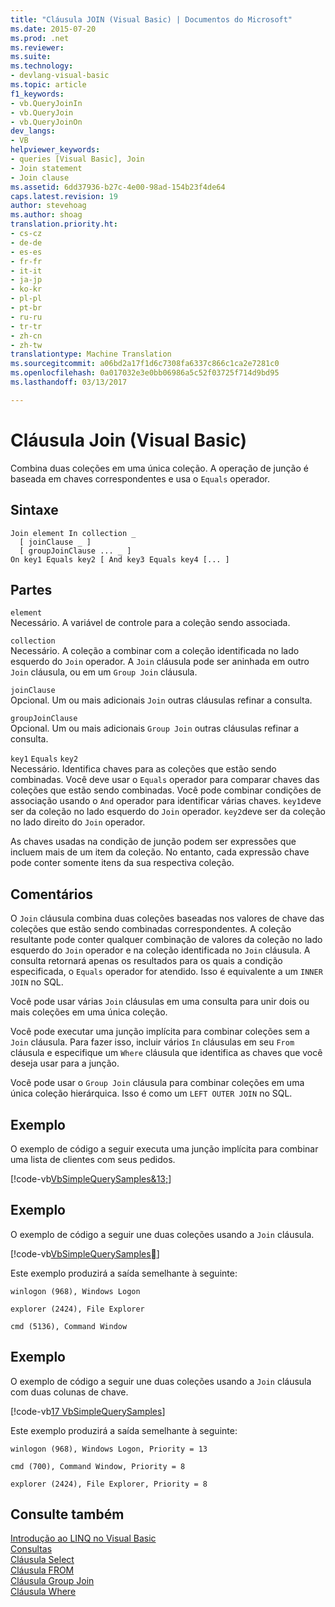 ```yaml
---
title: "Cláusula JOIN (Visual Basic) | Documentos do Microsoft"
ms.date: 2015-07-20
ms.prod: .net
ms.reviewer: 
ms.suite: 
ms.technology:
- devlang-visual-basic
ms.topic: article
f1_keywords:
- vb.QueryJoinIn
- vb.QueryJoin
- vb.QueryJoinOn
dev_langs:
- VB
helpviewer_keywords:
- queries [Visual Basic], Join
- Join statement
- Join clause
ms.assetid: 6dd37936-b27c-4e00-98ad-154b23f4de64
caps.latest.revision: 19
author: stevehoag
ms.author: shoag
translation.priority.ht:
- cs-cz
- de-de
- es-es
- fr-fr
- it-it
- ja-jp
- ko-kr
- pl-pl
- pt-br
- ru-ru
- tr-tr
- zh-cn
- zh-tw
translationtype: Machine Translation
ms.sourcegitcommit: a06bd2a17f1d6c7308fa6337c866c1ca2e7281c0
ms.openlocfilehash: 0a017032e3e0bb06986a5c52f03725f714d9bd95
ms.lasthandoff: 03/13/2017

---
```

# <a name="join-clause-visual-basic"></a>Cláusula Join (Visual Basic)
Combina duas coleções em uma única coleção. A operação de junção é baseada em chaves correspondentes e usa o `Equals` operador.  
  
## <a name="syntax"></a>Sintaxe  
  
```  
Join element In collection _  
  [ joinClause _ ]   
  [ groupJoinClause ... _ ]   
On key1 Equals key2 [ And key3 Equals key4 [... ]  
```  
  
## <a name="parts"></a>Partes  
 `element`  
 Necessário. A variável de controle para a coleção sendo associada.  
  
 `collection`  
 Necessário. A coleção a combinar com a coleção identificada no lado esquerdo do `Join` operador. A `Join` cláusula pode ser aninhada em outro `Join` cláusula, ou em um `Group Join` cláusula.  
  
 `joinClause`  
 Opcional. Um ou mais adicionais `Join` outras cláusulas refinar a consulta.  
  
 `groupJoinClause`  
 Opcional. Um ou mais adicionais `Group Join` outras cláusulas refinar a consulta.  
  
 `key1` `Equals` `key2`  
 Necessário. Identifica chaves para as coleções que estão sendo combinadas. Você deve usar o `Equals` operador para comparar chaves das coleções que estão sendo combinadas. Você pode combinar condições de associação usando o `And` operador para identificar várias chaves. `key1`deve ser da coleção no lado esquerdo do `Join` operador. `key2`deve ser da coleção no lado direito do `Join` operador.  
  
 As chaves usadas na condição de junção podem ser expressões que incluem mais de um item da coleção. No entanto, cada expressão chave pode conter somente itens da sua respectiva coleção.  
  
## <a name="remarks"></a>Comentários  
 O `Join` cláusula combina duas coleções baseadas nos valores de chave das coleções que estão sendo combinadas correspondentes. A coleção resultante pode conter qualquer combinação de valores da coleção no lado esquerdo do `Join` operador e na coleção identificada no `Join` cláusula. A consulta retornará apenas os resultados para os quais a condição especificada, o `Equals` operador for atendido. Isso é equivalente a um `INNER JOIN` no SQL.  
  
 Você pode usar várias `Join` cláusulas em uma consulta para unir dois ou mais coleções em uma única coleção.  
  
 Você pode executar uma junção implícita para combinar coleções sem a `Join` cláusula. Para fazer isso, incluir vários `In` cláusulas em seu `From` cláusula e especifique um `Where` cláusula que identifica as chaves que você deseja usar para a junção.  
  
 Você pode usar o `Group Join` cláusula para combinar coleções em uma única coleção hierárquica. Isso é como um `LEFT OUTER JOIN` no SQL.  
  
## <a name="example"></a>Exemplo  
 O exemplo de código a seguir executa uma junção implícita para combinar uma lista de clientes com seus pedidos.  
  
 [!code-vb[VbSimpleQuerySamples&13;](../../../visual-basic/language-reference/queries/codesnippet/VisualBasic/join-clause_1.vb)]  
  
## <a name="example"></a>Exemplo  
 O exemplo de código a seguir une duas coleções usando a `Join` cláusula.  
  
 [!code-vb[VbSimpleQuerySamples&#12;](../../../visual-basic/language-reference/queries/codesnippet/VisualBasic/join-clause_2.vb)]  
  
 Este exemplo produzirá a saída semelhante à seguinte:  
  
 `winlogon (968), Windows Logon`  
  
 `explorer (2424), File Explorer`  
  
 `cmd (5136), Command Window`  
  
## <a name="example"></a>Exemplo  
 O exemplo de código a seguir une duas coleções usando a `Join` cláusula com duas colunas de chave.  
  
 [!code-vb[17 VbSimpleQuerySamples](../../../visual-basic/language-reference/queries/codesnippet/VisualBasic/join-clause_3.vb)]  
  
 Este exemplo produzirá a saída semelhante à seguinte:  
  
 `winlogon (968), Windows Logon, Priority = 13`  
  
 `cmd (700), Command Window, Priority = 8`  
  
 `explorer (2424), File Explorer, Priority = 8`  
  
## <a name="see-also"></a>Consulte também  
 [Introdução ao LINQ no Visual Basic](../../../visual-basic/programming-guide/language-features/linq/introduction-to-linq.md)   
 [Consultas](../../../visual-basic/language-reference/queries/queries.md)   
 [Cláusula Select](../../../visual-basic/language-reference/queries/select-clause.md)   
 [Cláusula FROM](../../../visual-basic/language-reference/queries/from-clause.md)   
 [Cláusula Group Join](../../../visual-basic/language-reference/queries/group-join-clause.md)   
 [Cláusula Where](../../../visual-basic/language-reference/queries/where-clause.md)
